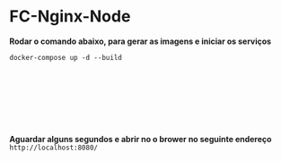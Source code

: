# FC-Nginx-Node


**Rodar o comando abaixo, para gerar as imagens e iniciar os serviços**

<code>docker-compose up -d --build</code>

<br/><br/>
<br/><br/>
<br/><br/>

**Aguardar alguns segundos e abrir no o brower no seguinte endereço**
<code>http://localhost:8080/</code>
